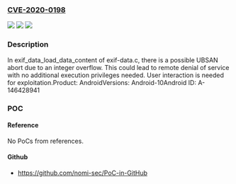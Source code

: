 ### [CVE-2020-0198](https://cve.mitre.org/cgi-bin/cvename.cgi?name=CVE-2020-0198)
![](https://img.shields.io/static/v1?label=Product&message=Android&color=blue)
![](https://img.shields.io/static/v1?label=Version&message=n%2Fa&color=blue)
![](https://img.shields.io/static/v1?label=Vulnerability&message=Denial%20of%20service&color=brighgreen)

### Description

In exif_data_load_data_content of exif-data.c, there is a possible UBSAN abort due to an integer overflow. This could lead to remote denial of service with no additional execution privileges needed. User interaction is needed for exploitation.Product: AndroidVersions: Android-10Android ID: A-146428941

### POC

#### Reference
No PoCs from references.

#### Github
- https://github.com/nomi-sec/PoC-in-GitHub

